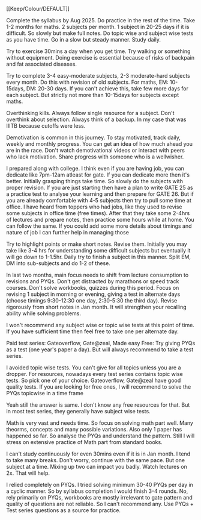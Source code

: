 [[Keep/Colour/DEFAULT]] 

Complete the syllabus by Aug 2025. Do practice in the rest of the time. Take 1-2 months for maths. 2 subjects per month. 1 subject in 20-25 days if it is difficult. So slowly but make full notes. Do topic wise and subject wise tests as you have time. Go in a slow but steady manner. Study daily.

Try to exercise 30mins a day when you get time. Try walking or something without equipment. Doing exercise is essential because of risks of backpain and fat associated diseases.

Try to complete 3-4 easy-moderate subjects, 2-3 moderate-hard subjects every month. Do this with revision of old subjects. For maths, EM: 10-15days, DM: 20-30 days. If you can't achieve this, take few more days for each subject. But strictly not more than 10-15days for subjects except maths.



Overthinking kills. Always follow single resource for a subject. Don't overthink about selection. Always think of a backup. In my case that was IIITB because cutoffs were less.

Demotivation is common in this journey. To stay motivated, track daily, weekly and monthly progress. You can get an idea of how much ahead you are in the race. Don't watch demotivational videos or interact with peers who lack motivation. Share progress with someone who is a wellwisher.


 I prepared along with college. I think even if you are having job, you can dedicate like 7pm-12am atleast for gate. If you can dedicate more then it's better. Initially grasping things take time. So slowly do the subjects with proper revision. If you are just starting then have a plan to write GATE 25 as a practice test to analyse your learning and then prepare for GATE 26. But if you are already comfortable with 4-5 subjects then try to pull some time at office. I have heard from toppers who had jobs, like they used to revise some subjects in office time (free times). After that they take some 2-4hrs of lectures and prepare notes, then practice some hours while at home. You can follow the same. If you could add some more details about timings and nature of job I can further help in managing those




Try to highlight points or make short notes. Revise them. Initially you may take like 3-4 hrs for understanding some difficult subjects but eventually it will go down to 1-1.5hr. Daily try to finish a subject in this manner. Split EM, DM into sub-subjects and do 1-2 of these.

In last two months, main focus needs to shift from lecture consumption to revisions and PYQs. Don't get distracted by marathons or speed track courses. Don't solve workbooks, quizzes during this period. Focus on revising 1 subject in morning or evening, giving a test in alternate days (choose timings 9:30-12:30 one day, 2:30-5:30 the third day). Revise rigorously from short notes in Jan month. It will strengthen your recalling ability while solving problems.

I won't recommend any subject wise or topic wise tests at this point of time. If you have sufficient time then feel free to take one per alternate day.

Paid test series: Gateoverflow, Gate@zeal, Made easy Free: Try giving PYQs as a test (one year's paper a day). But will always recommend to take a test series.


I avoided topic wise tests. You can't give for all topics unless you are a dropper. For resources, nowadays every test series contains topic wise tests. So pick one of your choice. Gateoverflow, Gate@zeal have good quality tests. If you are looking for free ones, I will recommend to solve the PYQs topicwise in a time frame

Yeah still the answer is same. I don't know any free resources for that. But in most test series, they generally have subject wise tests.


Math is very vast and needs time. So focus on solving math part well. Many theorms, concepts and many possible variations. Also only 1 paper has happened so far. So analyse the PYQs and understand the pattern. Still I will stress on extensive practice of Math part from standard books. 


I can't study continuously for even 30mins even if it is in Jan month. I tend to take many breaks. Don't worry, continue with the same pace. But one subject at a time. Mixing up two can impact you badly. Watch lectures on 2x. That will help.



I relied completely on PYQs. I tried solving minimum 30-40 PYQs per day in a cyclic manner. So by syllabus completion I would finish 3-4 rounds. No, rely primarily on PYQs, workbooks are mostly irrelevant to gate pattern and quality of questions are not reliable. So I can't recommend any. Use PYQs + Test series questions as a source for practice.
